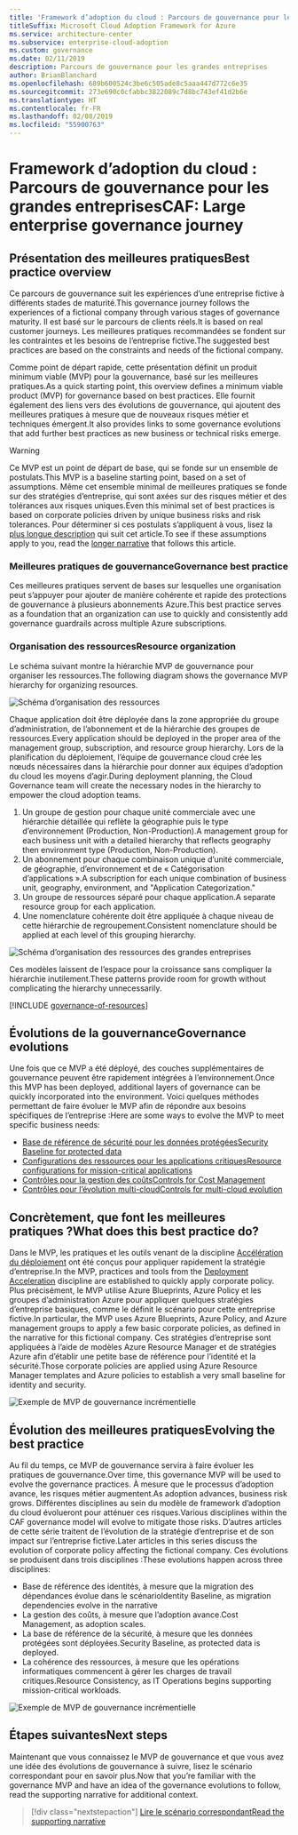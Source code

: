 ```yaml
---
title: 'Framework d’adoption du cloud : Parcours de gouvernance pour les grandes entreprises'
titleSuffix: Microsoft Cloud Adoption Framework for Azure
ms.service: architecture-center
ms.subservice: enterprise-cloud-adoption
ms.custom: governance
ms.date: 02/11/2019
description: Parcours de gouvernance pour les grandes entreprises
author: BrianBlanchard
ms.openlocfilehash: 689b600524c3be6c505ade8c5aaa447d772c6e35
ms.sourcegitcommit: 273e690c0cfabbc3822089c7d8bc743ef41d2b6e
ms.translationtype: HT
ms.contentlocale: fr-FR
ms.lasthandoff: 02/08/2019
ms.locfileid: "55900763"
---
```

# <a name="caf-large-enterprise-governance-journey"></a><span data-ttu-id="7c121-103">Framework d’adoption du cloud : Parcours de gouvernance pour les grandes entreprises</span><span class="sxs-lookup"><span data-stu-id="7c121-103">CAF: Large enterprise governance journey</span></span>

## <a name="best-practice-overview"></a><span data-ttu-id="7c121-104">Présentation des meilleures pratiques</span><span class="sxs-lookup"><span data-stu-id="7c121-104">Best practice overview</span></span>

<span data-ttu-id="7c121-105">Ce parcours de gouvernance suit les expériences d’une entreprise fictive à différents stades de maturité.</span><span class="sxs-lookup"><span data-stu-id="7c121-105">This governance journey follows the experiences of a fictional company through various stages of governance maturity.</span></span> <span data-ttu-id="7c121-106">Il est basé sur le parcours de clients réels.</span><span class="sxs-lookup"><span data-stu-id="7c121-106">It is based on real customer journeys.</span></span> <span data-ttu-id="7c121-107">Les meilleures pratiques recommandées se fondent sur les contraintes et les besoins de l’entreprise fictive.</span><span class="sxs-lookup"><span data-stu-id="7c121-107">The suggested best practices are based on the constraints and needs of the fictional company.</span></span>

<span data-ttu-id="7c121-108">Comme point de départ rapide, cette présentation définit un produit minimum viable (MVP) pour la gouvernance, basé sur les meilleures pratiques.</span><span class="sxs-lookup"><span data-stu-id="7c121-108">As a quick starting point, this overview defines a minimum viable product (MVP) for governance based on best practices.</span></span> <span data-ttu-id="7c121-109">Elle fournit également des liens vers des évolutions de gouvernance, qui ajoutent des meilleures pratiques à mesure que de nouveaux risques métier et techniques émergent.</span><span class="sxs-lookup"><span data-stu-id="7c121-109">It also provides links to some governance evolutions that add further best practices as new business or technical risks emerge.</span></span>

> [!WARNING]
> <span data-ttu-id="7c121-110">Ce MVP est un point de départ de base, qui se fonde sur un ensemble de postulats.</span><span class="sxs-lookup"><span data-stu-id="7c121-110">This MVP is a baseline starting point, based on a set of assumptions.</span></span> <span data-ttu-id="7c121-111">Même cet ensemble minimal de meilleures pratiques se fonde sur des stratégies d’entreprise, qui sont axées sur des risques métier et des tolérances aux risques uniques.</span><span class="sxs-lookup"><span data-stu-id="7c121-111">Even this minimal set of best practices is based on corporate policies driven by unique business risks and risk tolerances.</span></span> <span data-ttu-id="7c121-112">Pour déterminer si ces postulats s’appliquent à vous, lisez la [plus longue description](./narrative.md) qui suit cet article.</span><span class="sxs-lookup"><span data-stu-id="7c121-112">To see if these assumptions apply to you, read the [longer narrative](./narrative.md) that follows this article.</span></span>

### <a name="governance-best-practice"></a><span data-ttu-id="7c121-113">Meilleures pratiques de gouvernance</span><span class="sxs-lookup"><span data-stu-id="7c121-113">Governance best practice</span></span>

<span data-ttu-id="7c121-114">Ces meilleures pratiques servent de bases sur lesquelles une organisation peut s’appuyer pour ajouter de manière cohérente et rapide des protections de gouvernance à plusieurs abonnements Azure.</span><span class="sxs-lookup"><span data-stu-id="7c121-114">This best practice serves as a foundation that an organization can use to quickly and consistently add governance guardrails across multiple Azure subscriptions.</span></span>

### <a name="resource-organization"></a><span data-ttu-id="7c121-115">Organisation des ressources</span><span class="sxs-lookup"><span data-stu-id="7c121-115">Resource organization</span></span>

<span data-ttu-id="7c121-116">Le schéma suivant montre la hiérarchie MVP de gouvernance pour organiser les ressources.</span><span class="sxs-lookup"><span data-stu-id="7c121-116">The following diagram shows the governance MVP hierarchy for organizing resources.</span></span>

![Schéma d’organisation des ressources](../../../_images/governance/resource-organization.png)

<span data-ttu-id="7c121-118">Chaque application doit être déployée dans la zone appropriée du groupe d’administration, de l’abonnement et de la hiérarchie des groupes de ressources.</span><span class="sxs-lookup"><span data-stu-id="7c121-118">Every application should be deployed in the proper area of the management group, subscription, and resource group hierarchy.</span></span> <span data-ttu-id="7c121-119">Lors de la planification du déploiement, l’équipe de gouvernance cloud crée les nœuds nécessaires dans la hiérarchie pour donner aux équipes d’adoption du cloud les moyens d’agir.</span><span class="sxs-lookup"><span data-stu-id="7c121-119">During deployment planning, the Cloud Governance team will create the necessary nodes in the hierarchy to empower the cloud adoption teams.</span></span>

1. <span data-ttu-id="7c121-120">Un groupe de gestion pour chaque unité commerciale avec une hiérarchie détaillée qui reflète la géographie puis le type d’environnement (Production, Non-Production).</span><span class="sxs-lookup"><span data-stu-id="7c121-120">A management group for each business unit with a detailed hierarchy that reflects geography then environment type (Production, Non-Production).</span></span>
2. <span data-ttu-id="7c121-121">Un abonnement pour chaque combinaison unique d’unité commerciale, de géographie, d’environnement et de « Catégorisation d’applications ».</span><span class="sxs-lookup"><span data-stu-id="7c121-121">A subscription for each unique combination of business unit, geography, environment, and "Application Categorization."</span></span>
3. <span data-ttu-id="7c121-122">Un groupe de ressources séparé pour chaque application.</span><span class="sxs-lookup"><span data-stu-id="7c121-122">A separate resource group for each application.</span></span>
4. <span data-ttu-id="7c121-123">Une nomenclature cohérente doit être appliquée à chaque niveau de cette hiérarchie de regroupement.</span><span class="sxs-lookup"><span data-stu-id="7c121-123">Consistent nomenclature should be applied at each level of this grouping hierarchy.</span></span>

![Schéma d’organisation des ressources des grandes entreprises](../../../_images/governance/large-enterprise-resource-organization.png)

<span data-ttu-id="7c121-125">Ces modèles laissent de l’espace pour la croissance sans compliquer la hiérarchie inutilement.</span><span class="sxs-lookup"><span data-stu-id="7c121-125">These patterns provide room for growth without complicating the hierarchy unnecessarily.</span></span>

[!INCLUDE [governance-of-resources](../../../../../includes/cloud-adoption/governance/governance-of-resources.md)]

## <a name="governance-evolutions"></a><span data-ttu-id="7c121-126">Évolutions de la gouvernance</span><span class="sxs-lookup"><span data-stu-id="7c121-126">Governance evolutions</span></span>

<span data-ttu-id="7c121-127">Une fois que ce MVP a été déployé, des couches supplémentaires de gouvernance peuvent être rapidement intégrées à l’environnement.</span><span class="sxs-lookup"><span data-stu-id="7c121-127">Once this MVP has been deployed, additional layers of governance can be quickly incorporated into the environment.</span></span> <span data-ttu-id="7c121-128">Voici quelques méthodes permettant de faire évoluer le MVP afin de répondre aux besoins spécifiques de l’entreprise :</span><span class="sxs-lookup"><span data-stu-id="7c121-128">Here are some ways to evolve the MVP to meet specific business needs:</span></span>

- [<span data-ttu-id="7c121-129">Base de référence de sécurité pour les données protégées</span><span class="sxs-lookup"><span data-stu-id="7c121-129">Security Baseline for protected data</span></span>](./security-baseline-evolution.md)
- [<span data-ttu-id="7c121-130">Configurations des ressources pour les applications critiques</span><span class="sxs-lookup"><span data-stu-id="7c121-130">Resource configurations for mission-critical applications</span></span>](./resource-consistency-evolution.md)
- [<span data-ttu-id="7c121-131">Contrôles pour la gestion des coûts</span><span class="sxs-lookup"><span data-stu-id="7c121-131">Controls for Cost Management</span></span>](./cost-management-evolution.md)
- [<span data-ttu-id="7c121-132">Contrôles pour l’évolution multi-cloud</span><span class="sxs-lookup"><span data-stu-id="7c121-132">Controls for multi-cloud evolution</span></span>](./multi-cloud-evolution.md)

<!-- markdownlint-disable MD026 -->

## <a name="what-does-this-best-practice-do"></a><span data-ttu-id="7c121-133">Concrètement, que font les meilleures pratiques ?</span><span class="sxs-lookup"><span data-stu-id="7c121-133">What does this best practice do?</span></span>

<span data-ttu-id="7c121-134">Dans le MVP, les pratiques et les outils venant de la discipline [Accélération du déploiement](../../deployment-acceleration/overview.md) ont été conçus pour appliquer rapidement la stratégie d’entreprise.</span><span class="sxs-lookup"><span data-stu-id="7c121-134">In the MVP, practices and tools from the [Deployment Acceleration](../../deployment-acceleration/overview.md) discipline are established to quickly apply corporate policy.</span></span> <span data-ttu-id="7c121-135">Plus précisément, le MVP utilise Azure Blueprints, Azure Policy et les groupes d’administration Azure pour appliquer quelques stratégies d’entreprise basiques, comme le définit le scénario pour cette entreprise fictive.</span><span class="sxs-lookup"><span data-stu-id="7c121-135">In particular, the MVP uses Azure Blueprints, Azure Policy, and Azure management groups to apply a few basic corporate policies, as defined in the narrative for this fictional company.</span></span> <span data-ttu-id="7c121-136">Ces stratégies d’entreprise sont appliquées à l’aide de modèles Azure Resource Manager et de stratégies Azure afin d’établir une petite base de référence pour l’identité et la sécurité.</span><span class="sxs-lookup"><span data-stu-id="7c121-136">Those corporate policies are applied using Azure Resource Manager templates and Azure policies to establish a very small baseline for identity and security.</span></span>

![Exemple de MVP de gouvernance incrémentielle](../../../_images/governance/governance-mvp.png)

## <a name="evolving-the-best-practice"></a><span data-ttu-id="7c121-138">Évolution des meilleures pratiques</span><span class="sxs-lookup"><span data-stu-id="7c121-138">Evolving the best practice</span></span>

<span data-ttu-id="7c121-139">Au fil du temps, ce MVP de gouvernance servira à faire évoluer les pratiques de gouvernance.</span><span class="sxs-lookup"><span data-stu-id="7c121-139">Over time, this governance MVP will be used to evolve the governance practices.</span></span> <span data-ttu-id="7c121-140">À mesure que le processus d’adoption avance, les risques métier augmentent.</span><span class="sxs-lookup"><span data-stu-id="7c121-140">As adoption advances, business risk grows.</span></span> <span data-ttu-id="7c121-141">Différentes disciplines au sein du modèle de framework d’adoption du cloud évolueront pour atténuer ces risques.</span><span class="sxs-lookup"><span data-stu-id="7c121-141">Various disciplines within the CAF governance model will evolve to mitigate those risks.</span></span> <span data-ttu-id="7c121-142">D’autres articles de cette série traitent de l’évolution de la stratégie d’entreprise et de son impact sur l’entreprise fictive.</span><span class="sxs-lookup"><span data-stu-id="7c121-142">Later articles in this series discuss the evolution of corporate policy affecting the fictional company.</span></span> <span data-ttu-id="7c121-143">Ces évolutions se produisent dans trois disciplines :</span><span class="sxs-lookup"><span data-stu-id="7c121-143">These evolutions happen across three disciplines:</span></span>

- <span data-ttu-id="7c121-144">Base de référence des identités, à mesure que la migration des dépendances évolue dans le scénario</span><span class="sxs-lookup"><span data-stu-id="7c121-144">Identity Baseline, as migration dependencies evolve in the narrative</span></span>
- <span data-ttu-id="7c121-145">La gestion des coûts, à mesure que l’adoption avance.</span><span class="sxs-lookup"><span data-stu-id="7c121-145">Cost Management, as adoption scales.</span></span>
- <span data-ttu-id="7c121-146">La base de référence de la sécurité, à mesure que les données protégées sont déployées.</span><span class="sxs-lookup"><span data-stu-id="7c121-146">Security Baseline, as protected data is deployed.</span></span>
- <span data-ttu-id="7c121-147">La cohérence des ressources, à mesure que les opérations informatiques commencent à gérer les charges de travail critiques.</span><span class="sxs-lookup"><span data-stu-id="7c121-147">Resource Consistency, as IT Operations begins supporting mission-critical workloads.</span></span>

![Exemple de MVP de gouvernance incrémentielle](../../../_images/governance/governance-evolution-large.png)

## <a name="next-steps"></a><span data-ttu-id="7c121-149">Étapes suivantes</span><span class="sxs-lookup"><span data-stu-id="7c121-149">Next steps</span></span>

<span data-ttu-id="7c121-150">Maintenant que vous connaissez le MVP de gouvernance et que vous avez une idée des évolutions de gouvernance à suivre, lisez le scénario correspondant pour en savoir plus.</span><span class="sxs-lookup"><span data-stu-id="7c121-150">Now that you’re familiar with the governance MVP and have an idea of the governance evolutions to follow, read the supporting narrative for additional context.</span></span>

> [!div class="nextstepaction"]
> [<span data-ttu-id="7c121-151">Lire le scénario correspondant</span><span class="sxs-lookup"><span data-stu-id="7c121-151">Read the supporting narrative</span></span>](./narrative.md)
